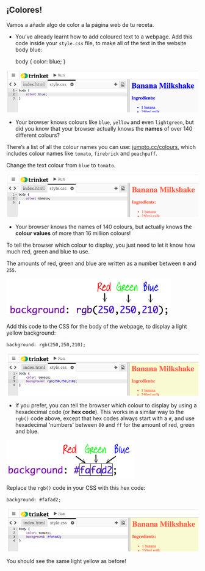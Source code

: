 ## ¡Colores!

Vamos a añadir algo de color a la página web de tu receta.

+ You’ve already learnt how to add coloured text to a webpage. Add this code inside your `style.css` file, to make all of the text in the website body blue:

    body {
        color: blue;
    }
    

![captura de pantalla](images/recipe-blue.png)

+ Your browser knows colours like `blue`, `yellow` and even `lightgreen`, but did you know that your browser actually knows the **names** of over 140 different colours?

There’s a list of all the colour names you can use: [jumpto.cc/colours](http://jumpto.cc/colours), which includes colour names like `tomato`, `firebrick` and `peachpuff`.

Change the text colour from `blue` to `tomato`.

![captura de pantalla](images/recipe-tomato.png)

+ Your browser knows the names of 140 colours, but actually knows the **colour values** of more than 16 million colours!

To tell the browser which colour to display, you just need to let it know how much red, green and blue to use.

The amounts of red, green and blue are written as a number between `0` and `255`.

![captura de pantalla](images/recipe-rgb-img.png)

Add this code to the CSS for the body of the webpage, to display a light yellow background:

    background: rgb(250,250,210);
    

![captura de pantalla](images/recipe-rgb.png)

+ If you prefer, you can tell the browser which colour to display by using a hexadecimal code (or **hex code**). This works in a similar way to the `rgb()` code above, except that hex codes always start with a `#`, and use hexadecimal ‘numbers’ between `00` and `ff` for the amount of red, green and blue.

![captura de pantalla](images/recipe-hex-img.png)

Replace the `rgb()` code in your CSS with this hex code:

    background: #fafad2;
    

![captura de pantalla](images/recipe-hex.png)

You should see the same light yellow as before!